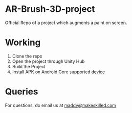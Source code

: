 # AR-Brush-3D-project
Official Repo of a project which augments a paint on screen.

# Working
1. Clone the repo
2. Open the project through Unity Hub
3. Build the Project
4. Install APK on Android Core supported device

# Queries
For questions, do email us at maddy@makeskilled.com
